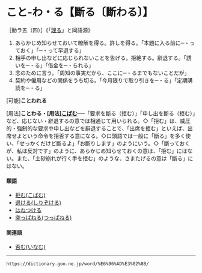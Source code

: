 # こと‐わ・る【斷る〔斷わる〕】

［動ラ五（四）］《「[理る](https://dictionary.goo.ne.jp/word/%E7%90%86%E3%82%8B/#jn-80827)」と同語源》

1.  あらかじめ知らせておいて瞭解を得る。許しを得る。「本題に入る前に─・っておく」「─・って早退する」
2.  相手の申し出などに応じられないことを告げる。拒絶する。辭退する。「誘いを─・る」「借金を─・られる」
3.  念のために言う。「周知の事実だから、ここに─・るまでもないことだが」
4.  契約や僱用などの関係をうち切る。「今月限りで取り引きを─・る」「定期購読を─・る」
    

\[可能\]**ことわれる**

\[用法\]**ことわる・\[用法\][こばむ](https://dictionary.goo.ne.jp/word/%E6%8B%92%E3%82%80_%28%E3%81%93%E3%81%B0%E3%82%80%29/#jn-81213)**──「要求を斷る（拒む）」「申し出を斷る（拒む）」など、応じない・辭退するの意では相通じて用いられる。◇「拒む」は、威圧的・強制的な要求や申し出などを辭退することで、「出席を拒む」といえば、出席せよという命令を拒否する意になる。◇口頭語では一般に「斷る」を多く使い、「せっかくだけど斷るよ」「お斷りします」のようにいう。◇「斷っておくが、私は反対です」のように、あらかじめ知らせておくの意は、「拒む」にはない。また、「土砂崩れが行く手を拒む」のような、さまたげるの意は「斷る」にはない。

#### 類語

-   [拒む(こばむ)](https://dictionary.goo.ne.jp/word/%E6%8B%92%E3%82%80_%28%E3%81%93%E3%81%B0%E3%82%80%29/#jn-81213)
-   [退ける(しりぞける)](https://dictionary.goo.ne.jp/word/%E9%80%80%E3%81%91%E3%82%8B_%28%E3%81%97%E3%82%8A%E3%81%9E%E3%81%91%E3%82%8B%29/#jn-112564)
-   [はねつける](https://dictionary.goo.ne.jp/word/%E6%92%A5%E3%81%AD%E4%BB%98%E3%81%91%E3%82%8B/#jn-178788)
-   [突っぱねる(つっぱねる)](https://dictionary.goo.ne.jp/word/%E7%AA%81%E3%81%A3%E6%92%A5%E3%81%AD%E3%82%8B/#jn-147690)

#### 関連語

-   [否む(いなむ)](https://dictionary.goo.ne.jp/word/%E5%90%A6%E3%82%80_%28%E3%81%84%E3%81%AA%E3%82%80%29/#jn-14272)

---
`https://dictionary.goo.ne.jp/word/%E6%96%AD%E3%82%8B/`